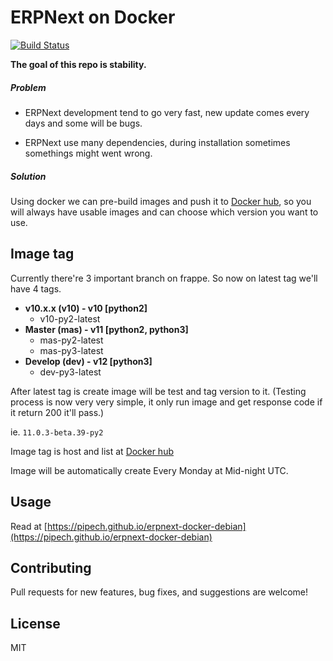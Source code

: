 #  ERPNext on Docker

[![Build Status](https://travis-ci.com/pipech/erpnext-docker-debian.svg?branch=master)](https://travis-ci.com/pipech/erpnext-docker-debian)

**The goal of this repo is stability.** 

##### Problem

* ERPNext development tend to go very fast, new update comes every days 
and some will be bugs.

* ERPNext use many dependencies, during installation sometimes somethings might went wrong.

##### Solution

Using docker we can pre-build images and push it to [Docker hub](https://hub.docker.com/r/pipech/erpnext-docker-debian/),
so you will always have usable images and can choose which version you want to use.

## Image tag

Currently there're 3 important branch on frappe.
So now on latest tag we'll have 4 tags.

* **v10.x.x (v10) - v10 [python2]**
  * v10-py2-latest
* **Master (mas) - v11 [python2, python3]**
  * mas-py2-latest
  * mas-py3-latest
* **Develop (dev) - v12 [python3]**
  * dev-py3-latest

After latest tag is create image will be test and tag version to it. (Testing process is now very very simple, it only run image and get response code if it return 200 it'll pass.)

ie. `11.0.3-beta.39-py2`

Image tag is host and list at [Docker hub](https://hub.docker.com/r/pipech/erpnext-docker-debian/)

Image will be automatically create Every Monday at Mid-night UTC.

## Usage

Read at [https://pipech.github.io/erpnext-docker-debian](https://pipech.github.io/erpnext-docker-debian)

## Contributing

Pull requests for new features, bug fixes, and suggestions are welcome!

## License

MIT
